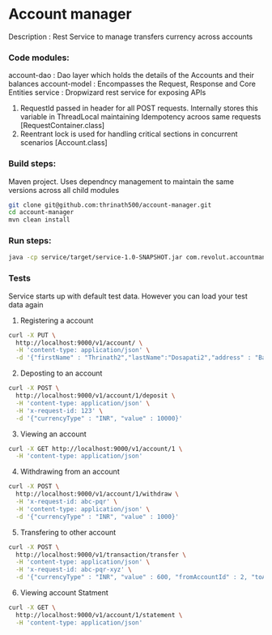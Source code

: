 # Account manager

Description : Rest Service to manage transfers currency across accounts

### Code modules:

account-dao : Dao layer which holds the details of the Accounts and their balances
account-model : Encompasses the Request, Response and Core Entities
service : Dropwizard rest service for exposing APIs

1. RequestId passed in header for all POST requests. Internally stores this variable in 
ThreadLocal maintaining Idempotency acroos same requests [RequestContainer.class]
2. Reentrant lock is used for handling critical sections in concurrent scenarios [Account.class]

### Build steps:
Maven project. Uses dependncy management to maintain the same versions across all child modules

```sh
git clone git@github.com:thrinath500/account-manager.git
cd account-manager
mvn clean install
```

### Run steps:

```sh
java -cp service/target/service-1.0-SNAPSHOT.jar com.revolut.accountmanager.AccountManagerService server service/service.yml
```

### Tests

Service starts up with default test data. However you can load your test data again

1. Registering a account

```sh
curl -X PUT \
  http://localhost:9000/v1/account/ \
  -H 'content-type: application/json' \
  -d '{"firstName" : "Thrinath2","lastName":"Dosapati2","address" : "Banglore"}'
```

2. Deposting to an account
```sh
curl -X POST \
  http://localhost:9000/v1/account/1/deposit \
  -H 'content-type: application/json' \
  -H 'x-request-id: 123' \
  -d '{"currencyType" : "INR", "value" : 10000}'
```

3. Viewing an account
```sh
curl -X GET http://localhost:9000/v1/account/1 \
  -H 'content-type: application/json' 
```

4. Withdrawing from an account
```sh
curl -X POST \
  http://localhost:9000/v1/account/1/withdraw \
  -H 'x-request-id: abc-pqr' \
  -H 'content-type: application/json' \
  -d '{"currencyType" : "INR", "value" : 1000}'
```

5. Transfering to other account
```sh
curl -X POST \
  http://localhost:9000/v1/transaction/transfer \
  -H 'content-type: application/json' \
  -H 'x-request-id: abc-pqr-xyz' \
  -d '{"currencyType" : "INR", "value" : 600, "fromAccountId" : 2, "toAccountId" : 1}'
```

6. Viewing account Statment
```sh
curl -X GET \
  http://localhost:9000/v1/account/1/statement \
  -H 'content-type: application/json'  
```


